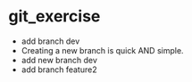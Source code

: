 # git_exercise
- add branch dev
- Creating a new branch is quick AND simple.
- add new branch dev
- add branch feature2